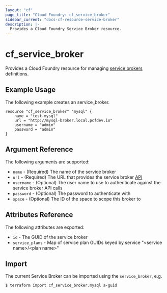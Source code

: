```yaml
---
layout: "cf"
page_title: "Cloud Foundry: cf_service_broker"
sidebar_current: "docs-cf-resource-service-broker"
description: |-
  Provides a Cloud Foundry Service Broker resource.
---
```


# cf\_service\_broker

Provides a Cloud Foundry resource for managing [service brokers](https://docs.cloudfoundry.org/services/) definitions. 

## Example Usage

The following example creates an service_broker.

```
resource "cf_service_broker" "mysql" {
	name = "test-mysql"
	url = "http://mysql-broker.local.pcfdev.io"
	username = "admin"
	password = "admin"
}
```

## Argument Reference

The following arguments are supported:

* `name` - (Required) The name of the service broker
* `url` - (Required) The URL that provides the service broker [API](https://docs.cloudfoundry.org/services/api.html)
* `username` - (Optional) The user name to use to authenticate against the service broker API calls
* `password` - (Optional) The password to authenticate with
* `space` - (Optional) The ID of the space to scope this broker to

## Attributes Reference

The following attributes are exported:

* `id` - The GUID of the service broker
* `service_plans` - Map of service plan GUIDs keyed by service "&lt;service name&gt;/&lt;plan name&gt;"

## Import

The current Service Broker can be imported using the `service_broker`, e.g.

```
$ terraform import cf_service_broker.mysql a-guid
```
